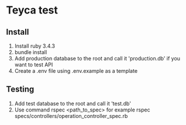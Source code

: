# Teyca test

## Install 
1. Install ruby 3.4.3
2. bundle install
3. Add production database to the root and call it 'production.db' if you want to test API
4. Сreate a .env file using .env.example as a template

## Testing
1. Add test database to the root and call it 'test.db'
2. Use command rspec <path_to_spec> for example rspec specs/controllers/operation_controller_spec.rb